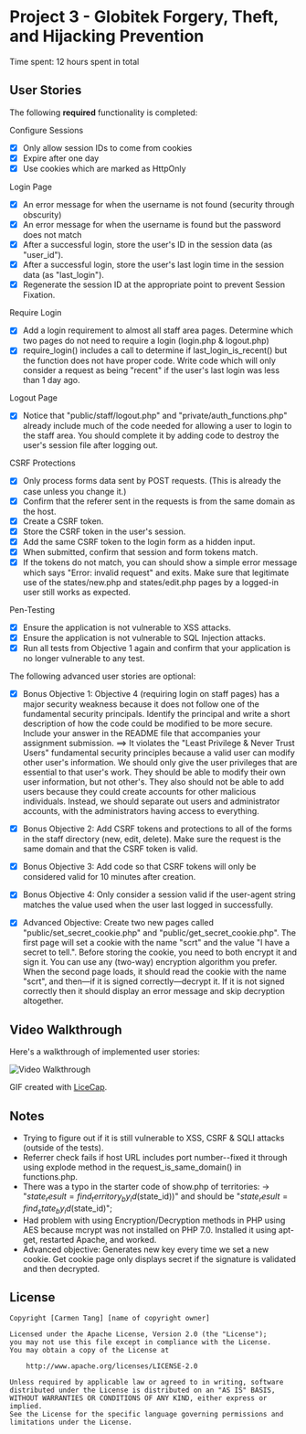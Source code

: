 # Project 3 - Globitek Forgery, Theft, and Hijacking Prevention

Time spent: 12 hours spent in total

## User Stories

The following **required** functionality is completed:

Configure Sessions
- [x] Only allow session IDs to come from cookies
- [x] Expire after one day
- [x] Use cookies which are marked as HttpOnly

Login Page
- [x] An error message for when the username is not found (security through obscurity)
- [x] An error message for when the username is found but the password does not match
- [x] After a successful login, store the user's ID in the session data (as "user_id").
- [x] After a successful login, store the user's last login time in the session data (as "last_login").
- [x] Regenerate the session ID at the appropriate point to prevent Session Fixation.

Require Login
- [x] Add a login requirement to almost all staff area pages. Determine which two pages do not need to require a login (login.php & logout.php)
- [x] require_login() includes a call to determine if last_login_is_recent() but the function does not have proper code. Write code which will only consider a request as being "recent" if the user's last login was less than 1 day ago.

Logout Page
- [x] Notice that "public/staff/logout.php" and "private/auth_functions.php" already include much of the code needed for allowing a user to login to the staff area. You should complete it by adding code to destroy the user's session file after logging out.

CSRF Protections
- [x] Only process forms data sent by POST requests. (This is already the case unless you change it.)
- [x] Confirm that the referer sent in the requests is from the same domain as the host.
- [x] Create a CSRF token.
- [x] Store the CSRF token in the user's session.
- [x] Add the same CSRF token to the login form as a hidden input.
- [x] When submitted, confirm that session and form tokens match.
- [x] If the tokens do not match, you can should show a simple error message which says "Error: invalid request" and exits.
Make sure that legitimate use of the states/new.php and states/edit.php pages by a logged-in user still works as expected.

Pen-Testing
- [x] Ensure the application is not vulnerable to XSS attacks.
- [x] Ensure the application is not vulnerable to SQL Injection attacks.
- [x] Run all tests from Objective 1 again and confirm that your application is no longer vulnerable to any test.

The following advanced user stories are optional:
- [x] Bonus Objective 1: Objective 4 (requiring login on staff pages) has a major security weakness because it does not follow one of the fundamental security principals. Identify the principal and write a short description of how the code could be modified to be more secure. Include your answer in the README file that accompanies your assignment submission.
==> It violates the "Least Privilege & Never Trust Users" fundamental security principles because a valid user can modify other user's information. We should only give the user privileges that are essential to that user's work. They should be able to modify their own user information, but not other's. They also should not be able to add users because they could create accounts for other malicious individuals. Instead, we should separate out users and administrator accounts, with the administrators having access to everything.
- [x] Bonus Objective 2: Add CSRF tokens and protections to all of the forms in the staff directory (new, edit, delete). Make sure the request is the same domain and that the CSRF token is valid.
- [x] Bonus Objective 3: Add code so that CSRF tokens will only be considered valid for 10 minutes after creation.
- [x] Bonus Objective 4: Only consider a session valid if the user-agent string matches the value used when the user last logged in successfully.
- [x] Advanced Objective: Create two new pages called "public/set_secret_cookie.php" and "public/get_secret_cookie.php". The first page will set a cookie with the name "scrt" and the value "I have a secret to tell.". Before storing the cookie, you need to both encrypt it and sign it. You can use any (two-way) encryption algorithm you prefer. When the second page loads, it should read the cookie with the name "scrt", and then—if it is signed correctly—decrypt it. If it is not signed correctly then it should display an error message and skip decryption altogether.


## Video Walkthrough

Here's a walkthrough of implemented user stories:

<img src='http://imgur.com/yOq4VQG' title='Video Walkthrough' width='' alt='Video Walkthrough' />

GIF created with [LiceCap](http://www.cockos.com/licecap/).

## Notes

- Trying to figure out if it is still vulnerable to XSS, CSRF & SQLI attacks (outside of the tests).
- Referrer check fails if host URL includes port number--fixed it through using explode method in the request_is_same_domain() in functions.php.
- There was a typo in the starter code of show.php of territories:
-> "$state_result = find_territory_by_id($state_id))" and should be "$state_result = find_state_by_id($state_id)";
- Had problem with using Encryption/Decryption methods in PHP using AES because mcrypt was not installed on PHP 7.0. Installed it using apt-get,
restarted Apache, and worked.
- Advanced objective: Generates new key every time we set a new cookie. Get cookie page only displays secret if the signature is validated and then decrypted.

## License

    Copyright [Carmen Tang] [name of copyright owner]

    Licensed under the Apache License, Version 2.0 (the "License");
    you may not use this file except in compliance with the License.
    You may obtain a copy of the License at

        http://www.apache.org/licenses/LICENSE-2.0

    Unless required by applicable law or agreed to in writing, software
    distributed under the License is distributed on an "AS IS" BASIS,
    WITHOUT WARRANTIES OR CONDITIONS OF ANY KIND, either express or implied.
    See the License for the specific language governing permissions and
    limitations under the License.
